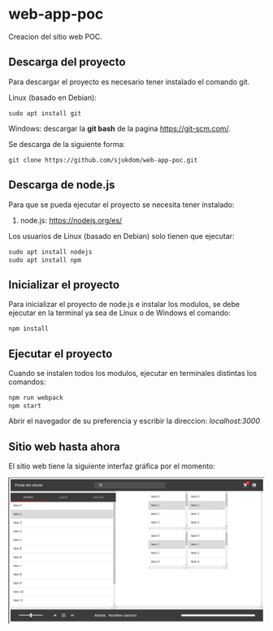 # web-app-poc

Creacion del sitio web POC.

## Descarga del proyecto
Para descargar el proyecto es necesario tener instalado el comando git. 

Linux (basado en Debian):
```
sudo apt install git
```

Windows: descargar la __git bash__ de la pagina https://git-scm.com/.

Se descarga de la siguiente forma:
```
git clone https://github.com/sjukdom/web-app-poc.git
```

## Descarga de node.js

Para que se pueda ejecutar el proyecto se necesita tener instalado:
1. node.js: https://nodejs.org/es/

Los usuarios de Linux (basado en Debian) solo tienen que ejecutar:
```
sudo apt install nodejs
sudo apt install npm
```

## Inicializar el proyecto

Para inicializar el proyecto de node.js e instalar los modulos, se debe 
ejecutar en la terminal ya sea de Linux o de Windows el comando:

```
npm install
```

## Ejecutar el proyecto

Cuando se instalen todos los modulos, ejecutar en terminales distintas 
los comandos:

```
npm run webpack
npm start
```

Abrir el navegador de su preferencia y escribir la direccion: _localhost:3000_

## Sitio web hasta ahora
El sitio web tiene la siguiente interfaz gráfica por el momento:

![](images/website-02.png)
